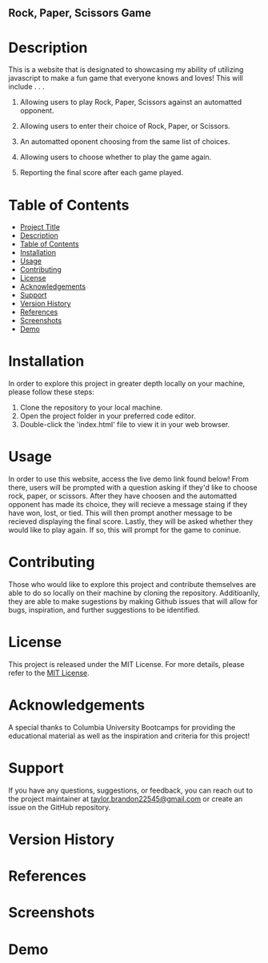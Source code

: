 ## Rock, Paper, Scissors Game

# Description
This is a website that is designated to showcasing my ability of utilizing javascript to make a fun game that everyone knows and loves!
This will include . . .

1. Allowing users to play Rock, Paper, Scissors against an automatted opponent.

2. Allowing users to enter their choice of Rock, Paper, or Scissors.

3. An automatted oponent choosing from the same list of choices.

4. Allowing users to choose whether to play the game again.

5. Reporting the final score after each game played.

# Table of Contents

* [Project Title](#project-title)
* [Description](#description)
* [Table of Contents](#table-of-contents)
* [Installation](#installation)
* [Usage](#usage)
* [Contributing](#contributing)
* [License](#license)
* [Acknowledgements](#acknowledgements)
* [Support](#support)
* [Version History](#version-history)
*  [References](#references)
*  [Screenshots](#screenshots)
*  [Demo](#demo)

# Installation
In order to explore this project in greater depth locally on your machine, please follow these steps:

1. Clone the repository to your local machine.
2. Open the project folder in your preferred code editor.
3. Double-click the 'index.html' file to view it in your web browser.

# Usage 
In order to use this website, access the live demo link found below! From there, users will be prompted with a question asking if they'd like to choose 
rock, paper, or scissors. After they have choosen and the automatted opponent has made its choice, they will recieve a message staing if they have won, lost, or tied. This will then prompt another message to be recieved displaying the final score. Lastly, they will be asked whether they would like to play again. If so, this will prompt for the game to coninue.

# Contributing
Those who would like to explore this project and contribute themselves are able to do so locally on their machine by cloning the repository. Additioanlly, they are able to make sugestions by making Github issues that will allow for bugs, inspiration, and further suggestions to be identified. 

# License
This project is released under the MIT License. For more details, please refer to the [MIT License](./LICENSE).

# Acknowledgements
A special thanks to Columbia University Bootcamps for providing the educational material as well as the inspiration and criteria for this project!

# Support
If you have any questions, suggestions, or feedback, you can reach out to the project maintainer at [taylor.brandon22545@gmail.com](mailto:taylor.brandon22545@gmail.com) or create an issue on the GitHub repository.

# Version History

# References

# Screenshots

# Demo
